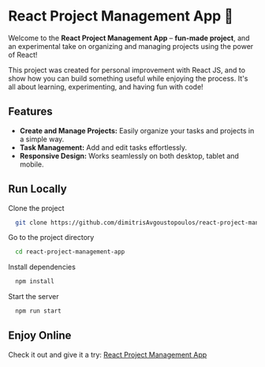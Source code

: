 
# React Project Management App 🚀

Welcome to the **React Project Management App** – **fun-made project**, and an experimental take on organizing and managing projects using the power of React! 

This project was created for personal improvement with React JS, and to show how you can build something useful while enjoying the process. It's all about learning, experimenting, and having fun with code!
## Features

- **Create and Manage Projects:** Easily organize your tasks and projects in a simple way.
- **Task Management:** Add and edit tasks effortlessly.
- **Responsive Design:** Works seamlessly on both desktop, tablet and mobile.


## Run Locally

Clone the project

```bash
  git clone https://github.com/dimitrisAvgoustopoulos/react-project-management-app.git
```

Go to the project directory

```bash
  cd react-project-management-app
```

Install dependencies

```bash
  npm install
```

Start the server

```bash
  npm run start
```


## Enjoy Online

Check it out and give it a try: [React Project Management App](https://dimitrisavgoustopoulos.github.io/react-project-management-app/)

